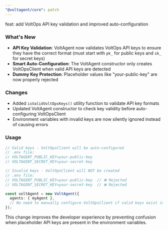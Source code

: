```yaml
---
"@voltagent/core": patch
---
```


feat: add VoltOps API key validation and improved auto-configuration

### What's New

- **API Key Validation**: VoltAgent now validates VoltOps API keys to ensure they have the correct format (must start with `pk_` for public keys and `sk_` for secret keys)
- **Smart Auto-Configuration**: The VoltAgent constructor only creates VoltOpsClient when valid API keys are detected
- **Dummy Key Protection**: Placeholder values like "your-public-key" are now properly rejected

### Changes

- Added `isValidVoltOpsKeys()` utility function to validate API key formats
- Updated VoltAgent constructor to check key validity before auto-configuring VoltOpsClient
- Environment variables with invalid keys are now silently ignored instead of causing errors

### Usage

```typescript
// Valid keys - VoltOpsClient will be auto-configured
// .env file:
// VOLTAGENT_PUBLIC_KEY=your-public-key
// VOLTAGENT_SECRET_KEY=your-secret-key

// Invalid keys - VoltOpsClient will NOT be created
// .env file:
// VOLTAGENT_PUBLIC_KEY=your-public-key  // ❌ Rejected
// VOLTAGENT_SECRET_KEY=your-secret-key  // ❌ Rejected

const voltAgent = new VoltAgent({
  agents: { myAgent },
  // No need to manually configure VoltOpsClient if valid keys exist in environment
});
```

This change improves the developer experience by preventing confusion when placeholder API keys are present in the environment variables.
